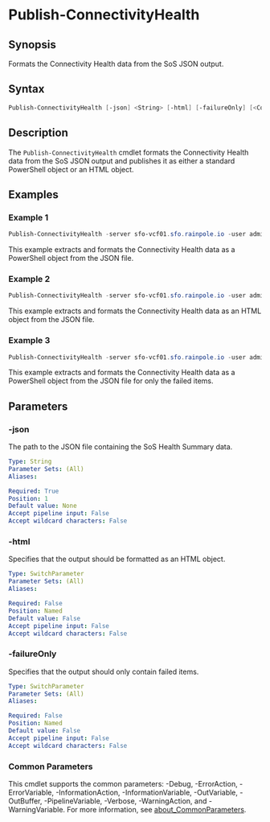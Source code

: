 # Publish-ConnectivityHealth

## Synopsis

Formats the Connectivity Health data from the SoS JSON output.

## Syntax

```powershell
Publish-ConnectivityHealth [-json] <String> [-html] [-failureOnly] [<CommonParameters>]
```

## Description

The `Publish-ConnectivityHealth` cmdlet formats the Connectivity Health data from the SoS JSON output and publishes it as either a standard PowerShell object or an HTML object.

## Examples

### Example 1

```powershell
Publish-ConnectivityHealth -server sfo-vcf01.sfo.rainpole.io -user admin@local -pass VMw@re1!VMw@re1!
```

This example extracts and formats the Connectivity Health data as a PowerShell object from the JSON file.

### Example 2

```powershell
Publish-ConnectivityHealth -server sfo-vcf01.sfo.rainpole.io -user admin@local -pass VMw@re1!VMw@re1! -html
```

This example extracts and formats the Connectivity Health data as an HTML object from the JSON file.

### Example 3

```powershell
Publish-ConnectivityHealth -server sfo-vcf01.sfo.rainpole.io -user admin@local -pass VMw@re1!VMw@re1! -failureOnly
```

This example extracts and formats the Connectivity Health data as a PowerShell object from the JSON file for only the failed items.

## Parameters

### -json

The path to the JSON file containing the SoS Health Summary data.

```yaml
Type: String
Parameter Sets: (All)
Aliases:

Required: True
Position: 1
Default value: None
Accept pipeline input: False
Accept wildcard characters: False
```

### -html

Specifies that the output should be formatted as an HTML object.

```yaml
Type: SwitchParameter
Parameter Sets: (All)
Aliases:

Required: False
Position: Named
Default value: False
Accept pipeline input: False
Accept wildcard characters: False
```

### -failureOnly

Specifies that the output should only contain failed items.

```yaml
Type: SwitchParameter
Parameter Sets: (All)
Aliases:

Required: False
Position: Named
Default value: False
Accept pipeline input: False
Accept wildcard characters: False
```

### Common Parameters

This cmdlet supports the common parameters: -Debug, -ErrorAction, -ErrorVariable, -InformationAction, -InformationVariable, -OutVariable, -OutBuffer, -PipelineVariable, -Verbose, -WarningAction, and -WarningVariable. For more information, see [about_CommonParameters](http://go.microsoft.com/fwlink/?LinkID=113216).
